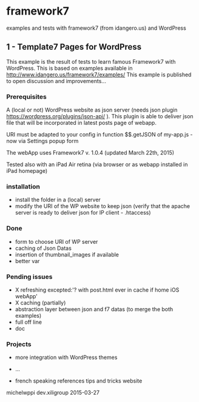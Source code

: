 # framework7
examples and tests with framework7 (from idangero.us) and WordPress

## 1 - Template7 Pages for WordPress

This example is the result of tests to learn famous Framework7 with WordPress.
This is based on examples available in http://www.idangero.us/framework7/examples/
This example is published to open discussion and improvements...

### Prerequisites

A (local or not) WordPress website as json server (needs json plugin https://wordpress.org/plugins/json-api/ ).
This plugin is able to deliver json file that will be incorporated in latest posts page of webapp.

URI must be adapted to your config in function  $$.getJSON of my-app.js - now via Settings popup form

The webApp uses Framework7 v. 1.0.4 (updated March 22th, 2015)

Tested also with an iPad Air retina (via browser or as webapp installed in iPad homepage)

### installation

- install the folder in a (local) server
- modify the URI of the WP website to keep json (verify that the apache server is ready to deliver json for IP client - .htaccess)

### Done

- form to choose URI of WP server
- caching of Json Datas
- insertion of thumbnail_images if available
- better var

### Pending issues

- X refreshing excepted:'? with post.html ever in cache if home iOS webApp'
- X caching (partially)
- abstraction layer between json and f7 datas (to merge the both examples)
- full off line
- doc

### Projects

- more integration with WordPress themes
- ...

- french speaking references tips and tricks website

michelwppi dev.xiligroup 2015-03-27